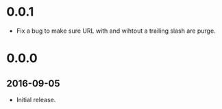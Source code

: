 # 0.0.1
* Fix a bug to make sure URL with and wihtout a trailing slash are purge.

# 0.0.0

## 2016-09-05
* Initial release.
